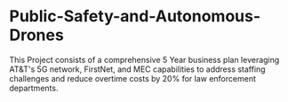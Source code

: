 # Public-Safety-and-Autonomous-Drones
This Project consists of a comprehensive 5 Year business plan leveraging AT&T's 5G network, FirstNet, and MEC capabilities to address staffing challenges and reduce overtime costs by 20% for law enforcement departments.
